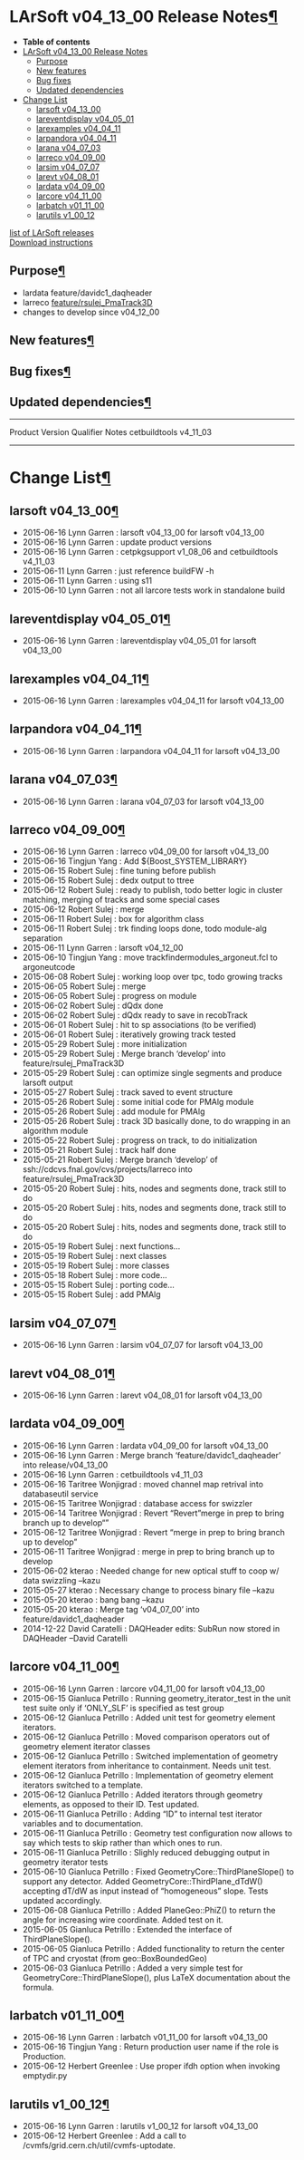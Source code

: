LArSoft v04\_13\_00 Release Notes[¶](#LArSoft-v04_13_00-Release-Notes)
======================================================================

-   **Table of contents**
-   [LArSoft v04\_13\_00 Release Notes](#LArSoft-v04_13_00-Release-Notes)
    -   [Purpose](#Purpose)
    -   [New features](#New-features)
    -   [Bug fixes](#Bug-fixes)
    -   [Updated dependencies](#Updated-dependencies)
-   [Change List](#Change-List)
    -   [larsoft v04\_13\_00](#larsoft-v04_13_00)
    -   [lareventdisplay v04\_05\_01](#lareventdisplay-v04_05_01)
    -   [larexamples v04\_04\_11](#larexamples-v04_04_11)
    -   [larpandora v04\_04\_11](#larpandora-v04_04_11)
    -   [larana v04\_07\_03](#larana-v04_07_03)
    -   [larreco v04\_09\_00](#larreco-v04_09_00)
    -   [larsim v04\_07\_07](#larsim-v04_07_07)
    -   [larevt v04\_08\_01](#larevt-v04_08_01)
    -   [lardata v04\_09\_00](#lardata-v04_09_00)
    -   [larcore v04\_11\_00](#larcore-v04_11_00)
    -   [larbatch v01\_11\_00](#larbatch-v01_11_00)
    -   [larutils v1\_00\_12](#larutils-v1_00_12)

[list of LArSoft releases](LArSoft_release_list)\
[Download instructions](http://scisoft.fnal.gov/scisoft/bundles/larsoft/v04_13_00/larsoft-v04_13_00.html)


Purpose[¶](#Purpose)
--------------------

-   lardata feature/davidc1\_daqheader
-   larreco [feature/rsulej\_PmaTrack3D](https://indico.fnal.gov/getFile.py/access?contribId=5&resId=0&materialId=slides&confId=10058)
-   changes to develop since v04\_12\_00


New features[¶](#New-features)
------------------------------


Bug fixes[¶](#Bug-fixes)
------------------------


Updated dependencies[¶](#Updated-dependencies)
----------------------------------------------

  --------------- ------------ ----------- -------
  Product         Version      Qualifier   Notes
  cetbuildtools   v4\_11\_03               
  --------------- ------------ ----------- -------


Change List[¶](#Change-List)
============================


larsoft v04\_13\_00[¶](#larsoft-v04_13_00)
------------------------------------------

-   2015-06-16 Lynn Garren : larsoft v04\_13\_00 for larsoft v04\_13\_00
-   2015-06-16 Lynn Garren : update product versions
-   2015-06-16 Lynn Garren : cetpkgsupport v1\_08\_06 and cetbuildtools v4\_11\_03
-   2015-06-11 Lynn Garren : just reference buildFW -h
-   2015-06-11 Lynn Garren : using s11
-   2015-06-10 Lynn Garren : not all larcore tests work in standalone build


lareventdisplay v04\_05\_01[¶](#lareventdisplay-v04_05_01)
----------------------------------------------------------

-   2015-06-16 Lynn Garren : lareventdisplay v04\_05\_01 for larsoft v04\_13\_00


larexamples v04\_04\_11[¶](#larexamples-v04_04_11)
--------------------------------------------------

-   2015-06-16 Lynn Garren : larexamples v04\_04\_11 for larsoft v04\_13\_00


larpandora v04\_04\_11[¶](#larpandora-v04_04_11)
------------------------------------------------

-   2015-06-16 Lynn Garren : larpandora v04\_04\_11 for larsoft v04\_13\_00


larana v04\_07\_03[¶](#larana-v04_07_03)
----------------------------------------

-   2015-06-16 Lynn Garren : larana v04\_07\_03 for larsoft v04\_13\_00


larreco v04\_09\_00[¶](#larreco-v04_09_00)
------------------------------------------

-   2015-06-16 Lynn Garren : larreco v04\_09\_00 for larsoft v04\_13\_00
-   2015-06-16 Tingjun Yang : Add \${Boost\_SYSTEM\_LIBRARY}
-   2015-06-15 Robert Sulej : fine tuning before publish
-   2015-06-15 Robert Sulej : dedx output to ttree
-   2015-06-12 Robert Sulej : ready to publish, todo better logic in cluster matching, merging of tracks and some special cases
-   2015-06-12 Robert Sulej : merge
-   2015-06-11 Robert Sulej : box for algorithm class
-   2015-06-11 Robert Sulej : trk finding loops done, todo module-alg separation
-   2015-06-11 Lynn Garren : larsoft v04\_12\_00
-   2015-06-10 Tingjun Yang : move trackfindermodules\_argoneut.fcl to argoneutcode
-   2015-06-08 Robert Sulej : working loop over tpc, todo growing tracks
-   2015-06-05 Robert Sulej : merge
-   2015-06-05 Robert Sulej : progress on module
-   2015-06-02 Robert Sulej : dQdx done
-   2015-06-02 Robert Sulej : dQdx ready to save in recobTrack
-   2015-06-01 Robert Sulej : hit to sp associations (to be verified)
-   2015-06-01 Robert Sulej : iteratively growing track tested
-   2015-05-29 Robert Sulej : more initialization
-   2015-05-29 Robert Sulej : Merge branch ‘develop’ into feature/rsulej\_PmaTrack3D
-   2015-05-29 Robert Sulej : can optimize single segments and produce larsoft output
-   2015-05-27 Robert Sulej : track saved to event structure
-   2015-05-26 Robert Sulej : some initial code for PMAlg module
-   2015-05-26 Robert Sulej : add module for PMAlg
-   2015-05-26 Robert Sulej : track 3D basically done, to do wrapping in an algorithm module
-   2015-05-22 Robert Sulej : progress on track, to do initialization
-   2015-05-21 Robert Sulej : track half done
-   2015-05-21 Robert Sulej : Merge branch ‘develop’ of ssh://cdcvs.fnal.gov/cvs/projects/larreco into feature/rsulej\_PmaTrack3D
-   2015-05-20 Robert Sulej : hits, nodes and segments done, track still to do
-   2015-05-20 Robert Sulej : hits, nodes and segments done, track still to do
-   2015-05-20 Robert Sulej : hits, nodes and segments done, track still to do
-   2015-05-19 Robert Sulej : next functions…
-   2015-05-19 Robert Sulej : next classes
-   2015-05-19 Robert Sulej : more classes
-   2015-05-18 Robert Sulej : more code…
-   2015-05-15 Robert Sulej : porting code…
-   2015-05-15 Robert Sulej : add PMAlg


larsim v04\_07\_07[¶](#larsim-v04_07_07)
----------------------------------------

-   2015-06-16 Lynn Garren : larsim v04\_07\_07 for larsoft v04\_13\_00


larevt v04\_08\_01[¶](#larevt-v04_08_01)
----------------------------------------

-   2015-06-16 Lynn Garren : larevt v04\_08\_01 for larsoft v04\_13\_00


lardata v04\_09\_00[¶](#lardata-v04_09_00)
------------------------------------------

-   2015-06-16 Lynn Garren : lardata v04\_09\_00 for larsoft v04\_13\_00
-   2015-06-16 Lynn Garren : Merge branch ‘feature/davidc1\_daqheader’ into release/v04\_13\_00
-   2015-06-16 Lynn Garren : cetbuildtools v4\_11\_03
-   2015-06-16 Taritree Wonjigrad : moved channel map retrival into databaseutil service
-   2015-06-15 Taritree Wonjigrad : database access for swizzler
-   2015-06-14 Taritree Wonjigrad : Revert “Revert”merge in prep to bring branch up to develop“”
-   2015-06-12 Taritree Wonjigrad : Revert “merge in prep to bring branch up to develop”
-   2015-06-11 Taritree Wonjigrad : merge in prep to bring branch up to develop
-   2015-06-02 kterao : Needed change for new optical stuff to coop w/ data swizzling –kazu
-   2015-05-27 kterao : Necessary change to process binary file –kazu
-   2015-05-20 kterao : bang bang –kazu
-   2015-05-20 kterao : Merge tag ‘v04\_07\_00’ into feature/davidc1\_daqheader
-   2014-12-22 David Caratelli : DAQHeader edits: SubRun now stored in DAQHeader –David Caratelli


larcore v04\_11\_00[¶](#larcore-v04_11_00)
------------------------------------------

-   2015-06-16 Lynn Garren : larcore v04\_11\_00 for larsoft v04\_13\_00
-   2015-06-15 Gianluca Petrillo : Running geometry\_iterator\_test in the unit test suite only if ‘ONLY\_SLF’ is specified as test group
-   2015-06-12 Gianluca Petrillo : Added unit test for geometry element iterators.
-   2015-06-12 Gianluca Petrillo : Moved comparison operators out of geometry element iterator classes
-   2015-06-12 Gianluca Petrillo : Switched implementation of geometry element iterators from inheritance to containment. Needs unit test.
-   2015-06-12 Gianluca Petrillo : Implementation of geometry element iterators switched to a template.
-   2015-06-12 Gianluca Petrillo : Added iterators through geometry elements, as opposed to their ID. Test updated.
-   2015-06-11 Gianluca Petrillo : Adding “ID” to internal test iterator variables and to documentation.
-   2015-06-11 Gianluca Petrillo : Geometry test configuration now allows to say which tests to skip rather than which ones to run.
-   2015-06-11 Gianluca Petrillo : Slighly reduced debugging output in geometry iterator tests
-   2015-06-10 Gianluca Petrillo : Fixed GeometryCore::ThirdPlaneSlope() to support any detector. Added GeometryCore::ThirdPlane\_dTdW() accepting dT/dW as input instead of “homogeneous” slope. Tests updated accordingly.
-   2015-06-08 Gianluca Petrillo : Added PlaneGeo::PhiZ() to return the angle for increasing wire coordinate. Added test on it.
-   2015-06-05 Gianluca Petrillo : Extended the interface of ThirdPlaneSlope().
-   2015-06-05 Gianluca Petrillo : Added functionality to return the center of TPC and cryostat (from geo::BoxBoundedGeo)
-   2015-06-03 Gianluca Petrillo : Added a very simple test for GeometryCore::ThirdPlaneSlope(), plus LaTeX documentation about the formula.


larbatch v01\_11\_00[¶](#larbatch-v01_11_00)
--------------------------------------------

-   2015-06-16 Lynn Garren : larbatch v01\_11\_00 for larsoft v04\_13\_00
-   2015-06-16 Tingjun Yang : Return production user name if the role is Production.
-   2015-06-12 Herbert Greenlee : Use proper ifdh option when invoking emptydir.py


larutils v1\_00\_12[¶](#larutils-v1_00_12)
------------------------------------------

-   2015-06-16 Lynn Garren : larutils v1\_00\_12 for larsoft v04\_13\_00
-   2015-06-12 Herbert Greenlee : Add a call to /cvmfs/grid.cern.ch/util/cvmfs-uptodate.

